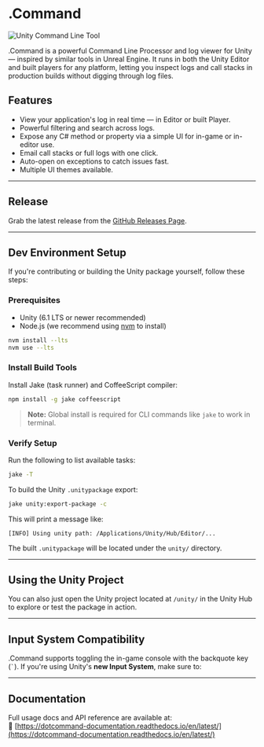 # .Command

![Unity Command Line Tool](https://dotcommand-documentation.readthedocs.io/en/latest/_images/suggestions.svg)

.Command is a powerful Command Line Processor and log viewer for Unity — inspired by similar tools in Unreal Engine. It runs in both the Unity Editor and built players for any platform, letting you inspect logs and call stacks in production builds without digging through log files.

## Features

- View your application's log in real time — in Editor or built Player.
- Powerful filtering and search across logs.
- Expose any C# method or property via a simple UI for in-game or in-editor use.
- Email call stacks or full logs with one click.
- Auto-open on exceptions to catch issues fast.
- Multiple UI themes available.

---

## Release

Grab the latest release from the [GitHub Releases Page](https://github.com/ArtOfSettling/dotCommand/releases).

---

## Dev Environment Setup

If you're contributing or building the Unity package yourself, follow these steps:

### Prerequisites

- Unity (6.1 LTS or newer recommended)
- Node.js (we recommend using [nvm](https://github.com/nvm-sh/nvm) to install)

```bash
nvm install --lts
nvm use --lts
```

### Install Build Tools

Install Jake (task runner) and CoffeeScript compiler:

```bash
npm install -g jake coffeescript
```

> **Note:** Global install is required for CLI commands like `jake` to work in terminal.

### Verify Setup

Run the following to list available tasks:

```bash
jake -T
```

To build the Unity `.unitypackage` export:

```bash
jake unity:export-package -c
```

This will print a message like:

```
[INFO] Using unity path: /Applications/Unity/Hub/Editor/...
```

The built `.unitypackage` will be located under the `unity/` directory.

---

## Using the Unity Project

You can also just open the Unity project located at `/unity/` in the Unity Hub to explore or test the package in action.

---

## Input System Compatibility

.Command supports toggling the in-game console with the backquote key (`` ` ``). If you're using Unity's **new Input System**, make sure to:

---

## Documentation

Full usage docs and API reference are available at:  
📖 [https://dotcommand-documentation.readthedocs.io/en/latest/](https://dotcommand-documentation.readthedocs.io/en/latest/)
